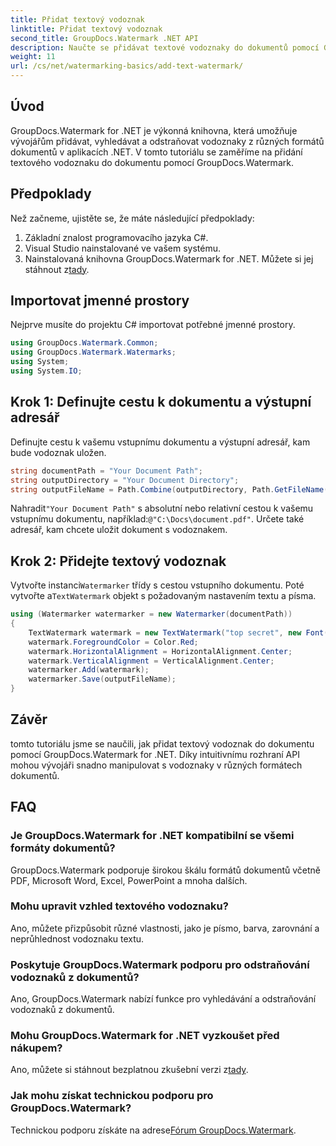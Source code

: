 ```yaml
---
title: Přidat textový vodoznak
linktitle: Přidat textový vodoznak
second_title: GroupDocs.Watermark .NET API
description: Naučte se přidávat textové vodoznaky do dokumentů pomocí Groupdocs Watermark for .NET pomocí tohoto podrobného průvodce.
weight: 11
url: /cs/net/watermarking-basics/add-text-watermark/
---
```

## Úvod
GroupDocs.Watermark for .NET je výkonná knihovna, která umožňuje vývojářům přidávat, vyhledávat a odstraňovat vodoznaky z různých formátů dokumentů v aplikacích .NET. V tomto tutoriálu se zaměříme na přidání textového vodoznaku do dokumentu pomocí GroupDocs.Watermark.
## Předpoklady
Než začneme, ujistěte se, že máte následující předpoklady:
1. Základní znalost programovacího jazyka C#.
2. Visual Studio nainstalované ve vašem systému.
3.  Nainstalovaná knihovna GroupDocs.Watermark for .NET. Můžete si jej stáhnout z[tady](https://releases.groupdocs.com/Watermark/net/).

## Importovat jmenné prostory
Nejprve musíte do projektu C# importovat potřebné jmenné prostory.
```csharp
using GroupDocs.Watermark.Common;
using GroupDocs.Watermark.Watermarks;
using System;
using System.IO;
```
## Krok 1: Definujte cestu k dokumentu a výstupní adresář
Definujte cestu k vašemu vstupnímu dokumentu a výstupní adresář, kam bude vodoznak uložen.
```csharp
string documentPath = "Your Document Path";
string outputDirectory = "Your Document Directory";
string outputFileName = Path.Combine(outputDirectory, Path.GetFileName(documentPath));
```
 Nahradit`"Your Document Path"` s absolutní nebo relativní cestou k vašemu vstupnímu dokumentu, například:`@"C:\Docs\document.pdf"`. Určete také adresář, kam chcete uložit dokument s vodoznakem.
## Krok 2: Přidejte textový vodoznak
 Vytvořte instanci`Watermarker` třídy s cestou vstupního dokumentu. Poté vytvořte a`TextWatermark` objekt s požadovaným nastavením textu a písma.
```csharp
using (Watermarker watermarker = new Watermarker(documentPath))
{
    TextWatermark watermark = new TextWatermark("top secret", new Font("Arial", 36));
    watermark.ForegroundColor = Color.Red;
    watermark.HorizontalAlignment = HorizontalAlignment.Center;
    watermark.VerticalAlignment = VerticalAlignment.Center;
    watermarker.Add(watermark);
    watermarker.Save(outputFileName);
}
```

## Závěr
tomto tutoriálu jsme se naučili, jak přidat textový vodoznak do dokumentu pomocí GroupDocs.Watermark for .NET. Díky intuitivnímu rozhraní API mohou vývojáři snadno manipulovat s vodoznaky v různých formátech dokumentů.
## FAQ
### Je GroupDocs.Watermark for .NET kompatibilní se všemi formáty dokumentů?
GroupDocs.Watermark podporuje širokou škálu formátů dokumentů včetně PDF, Microsoft Word, Excel, PowerPoint a mnoha dalších.
### Mohu upravit vzhled textového vodoznaku?
Ano, můžete přizpůsobit různé vlastnosti, jako je písmo, barva, zarovnání a neprůhlednost vodoznaku textu.
### Poskytuje GroupDocs.Watermark podporu pro odstraňování vodoznaků z dokumentů?
Ano, GroupDocs.Watermark nabízí funkce pro vyhledávání a odstraňování vodoznaků z dokumentů.
### Mohu GroupDocs.Watermark for .NET vyzkoušet před nákupem?
 Ano, můžete si stáhnout bezplatnou zkušební verzi z[tady](https://releases.groupdocs.com/).
### Jak mohu získat technickou podporu pro GroupDocs.Watermark?
 Technickou podporu získáte na adrese[Fórum GroupDocs.Watermark](https://forum.groupdocs.com/c/watermark/19).
